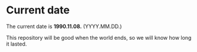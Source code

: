 # Current date

The current date is **1990.11.08.** (YYYY.MM.DD.)

This repository will be good when the world ends, so we will know how long it lasted.